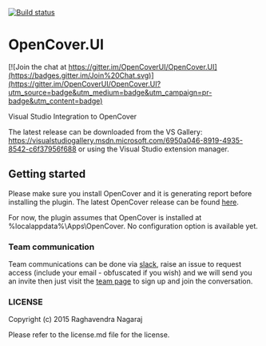 [![Build status](https://img.shields.io/appveyor/ci/sawilde/opencover-ui.svg)](https://ci.appveyor.com/project/sawilde/opencover-ui)

# OpenCover.UI

[![Join the chat at https://gitter.im/OpenCoverUI/OpenCover.UI](https://badges.gitter.im/Join%20Chat.svg)](https://gitter.im/OpenCoverUI/OpenCover.UI?utm_source=badge&utm_medium=badge&utm_campaign=pr-badge&utm_content=badge)

Visual Studio Integration to OpenCover

The latest release can be downloaded from the VS Gallery: https://visualstudiogallery.msdn.microsoft.com/6950a046-8919-4935-8542-c6f37956f688 or using the Visual Studio extension manager.

## Getting started

Please make sure you install OpenCover and it is generating report before installing the plugin. The latest OpenCover release can be found [here](https://github.com/opencover/opencover/releases).

For now, the plugin assumes that OpenCover is installed at %localappdata%\Apps\OpenCover. 
No configuration option is available yet.

### Team communication

Team communications can be done via [slack](http://slack.com), raise an issue to request access (include your email - obfuscated if you wish) and we will send you an invite then just visit the [team page](https://opencoverui.slack.com/) to sign up and join the conversation.

### LICENSE

Copyright (c) 2015 Raghavendra Nagaraj

Please refer to the license.md file for the license.
